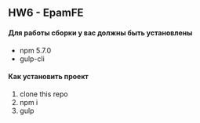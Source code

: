 ##  HW6 - EpamFE

#### Для работы сборки у вас должны быть установлены
* npm 5.7.0
* gulp-cli

#### Как установить проект
1. clone this repo
2. npm i
3. gulp
